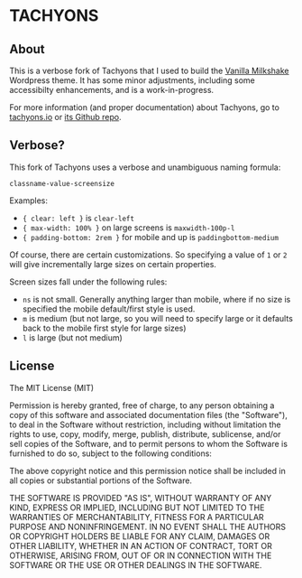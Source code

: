 # TACHYONS

## About

This is a verbose fork of Tachyons that I used to build the [Vanilla Milkshake](http://hongkonggong.github.io/vanilla-milkshake/) Wordpress theme. It has some minor adjustments, including some accessibilty enhancements, and is a work-in-progress.

For more information (and proper documentation) about Tachyons, go to [tachyons.io](http://tachyons.io/) or [its Github repo](https://github.com/mrmrs/tachyons).

## Verbose?

This fork of Tachyons uses a verbose and unambiguous naming formula:

`classname-value-screensize`

Examples:

* `{ clear: left }` is `clear-left`
* `{ max-width: 100% }` on large screens is `maxwidth-100p-l`
* `{ padding-bottom: 2rem }` for mobile and up is `paddingbottom-medium`

Of course, there are certain customizations. So specifying a value of `1` or `2` will give incrementally large sizes on certain properties.

Screen sizes fall under the following rules:

* `ns` is not small. Generally anything larger than mobile, where if no size is specified the mobile default/first style is used.
* `m` is medium (but not large, so you will need to specify large or it defaults back to the mobile first style for large sizes)
* `l` is large (but not medium)


## License

The MIT License (MIT)


Permission is hereby granted, free of charge, to any person obtaining a copy of this software and associated documentation files (the "Software"), to deal in the Software without restriction, including without limitation the rights to use, copy, modify, merge, publish, distribute, sublicense, and/or sell copies of the Software, and to permit persons to whom the Software is furnished to do so, subject to the following conditions:

The above copyright notice and this permission notice shall be included in all copies or substantial portions of the Software.

THE SOFTWARE IS PROVIDED "AS IS", WITHOUT WARRANTY OF ANY KIND, EXPRESS OR IMPLIED, INCLUDING BUT NOT LIMITED TO THE WARRANTIES OF MERCHANTABILITY, FITNESS FOR A PARTICULAR PURPOSE AND NONINFRINGEMENT. IN NO EVENT SHALL THE AUTHORS OR COPYRIGHT HOLDERS BE LIABLE FOR ANY CLAIM, DAMAGES OR OTHER LIABILITY, WHETHER IN AN ACTION OF CONTRACT, TORT OR OTHERWISE, ARISING FROM, OUT OF OR IN CONNECTION WITH THE SOFTWARE OR THE USE OR OTHER DEALINGS IN THE SOFTWARE.
